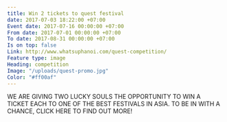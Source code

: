 ```yaml
---
title: Win 2 tickets to quest festival
date: 2017-07-03 18:22:00 +07:00
Event date: 2017-07-16 00:00:00 +07:00
From date: 2017-07-01 00:00:00 +07:00
To date: 2017-08-31 00:00:00 +07:00
Is on top: false
Link: http://www.whatsuphanoi.com/quest-competition/
Feature type: image
Heading: competition
Image: "/uploads/quest-promo.jpg"
Color: "#ff00af"
---
```


WE ARE GIVING TWO LUCKY SOULS THE OPPORTUNITY TO WIN A TICKET EACH TO ONE OF THE BEST FESTIVALS IN ASIA. TO BE IN WITH A CHANCE, CLICK HERE TO FIND OUT MORE!
